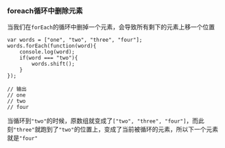 ### foreach循环中删除元素

当我们在`forEach`的循环中删掉一个元素，会导致所有剩下的元素上移一个位置

```
var words = ["one", "two", "three", "four"];
words.forEach(function(word){
    console.log(word);
    if(word === "two"){
        words.shift();
    }
});

// 输出
// one
// two
// four
```

当循环到`"two"`的时候，原数组就变成了`["two", "three", "four"]`，而此刻`"three"`就跑到了`"two"`的位置上，变成了当前被循环的元素，所以下一个元素就是`"four"`